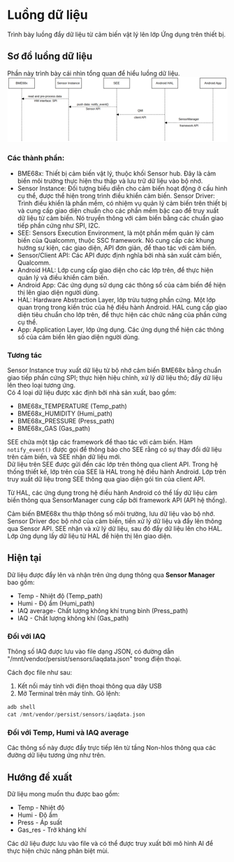 # Luồng dữ liệu
Trình bày luồng đẩy dữ liệu từ cảm biến vật lý lên lớp Ứng dụng trên thiết bị.

## Sơ đồ luồng dữ liệu
Phần này trình bày cái nhìn tổng quan để hiểu luồng dữ liệu.
![DF](/images/Push_Data_Flow.png)

### Các thành phần:
- BME68x: Thiết bị cảm biến vật lý, thuộc khối Sensor hub. Đây là cảm biến môi trường thực hiện thu thập và lưu trữ dữ liệu vào bộ nhớ.
- Sensor Instance: Đối tượng biểu diễn cho cảm biến hoạt động ở cấu hình cụ thể, được thể hiện trong trình điều khiển cảm biến. Sensor Driver: Trình điều khiển là phần mềm, có nhiệm vụ quản lý cảm biến trên thiết bị và cung cấp giao diện chuẩn cho các phần mềm bậc cao để truy xuất dữ liệu từ cảm biến. Nó truyền thông với cảm biến bằng các chuẩn giao tiếp phần cứng như SPI, I2C.
- SEE: Sensors Execution Environment, là một phần mềm quản lý cảm biến của Qualcomm, thuộc SSC framework. Nó cung cấp các khung hướng sự kiện, các giao diện, API đơn giản, để thao tác với cảm biến.
- Sensor/Client API: Các API được định nghĩa bởi nhà sản xuất cảm biến, Qualcomm.
- Android HAL: Lớp cung cấp giao diện cho các lớp trên, để thực hiện quản lý và điều khiển cảm biến.
- Android App: Các ứng dụng sử dụng các thông số của cảm biến để hiện thị lên giao diện người dùng.
- HAL: Hardware Abstraction Layer, lớp trừu tượng phần cứng. Một lớp quan trọng trong kiến trúc của hệ điều hành Android. HAL cung cấp giao diện tiêu chuẩn cho lớp trên, để thực hiện các chức năng của phần cứng cụ thể.
- App: Application Layer, lớp ứng dụng. Các ứng dụng thể hiện các thông số của cảm biến lên giao diện người dùng.
### Tương tác
Sensor Instance truy xuất dữ liệu từ bộ nhớ cảm biến BME68x bằng chuẩn giao tiếp phần cứng SPI; thực hiện hiệu chỉnh, xử lý dữ liệu thô; đẩy dữ liệu lên theo loại tương ứng.  
Có 4 loại dữ liệu được xác định bởi nhà sản xuất, bao gồm:
- BME68x_TEMPERATURE (Temp_path)
- BME68x_HUMIDITY (Humi_path)
- BME68x_PRESSURE (Press_path)
- BME68x_GAS (Gas_path)

SEE chứa một tập các framework để thao tác với cảm biến. Hàm ```notify_event()``` được gọi để thông báo cho SEE rằng có sự thay đổi dữ liệu trên cảm biến, và SEE nhận dữ liệu mới.  
Dữ liệu trên SEE được gửi đến các lớp trên thông qua client API. Trong hệ thống thiết kế, lớp trên của SEE là HAL trong hệ điều hành Android. Lớp trên truy xuất dữ liệu trong SEE thông qua giao diện gói tin của client API.

Từ HAL, các ứng dụng trong hệ điều hành Android có thể lấy dữ liệu cảm biến thông qua SensorManager cung cấp bởi framework API (API hệ thống). 


Cảm biến BME68x thu thập thông số môi trường, lưu dữ liệu vào bộ nhớ. Sensor Driver đọc bộ nhớ của cảm biến, tiền xử lý dữ liệu và đẩy lên thông qua Sensor API. SEE nhận và xử lý dữ liệu, sau đó đẩy dữ liệu lên cho HAL. Lớp ứng dụng lấy dữ liệu từ HAL để hiện thị lên giao diện.


## Hiện tại
Dữ liệu được đẩy lên và nhận trên ứng dụng thông qua **Sensor Manager** bao gồm:
- Temp - Nhiệt độ (Temp_path)
- Humi - Độ ẩm (Humi_path)
- IAQ average- Chất lượng không khí trung bình (Press_path)
- IAQ - Chất lượng không khí (Gas_path)
### Đối với IAQ
Thông số IAQ được lưu vào file dạng JSON, có đường dẫn "/mnt/vendor/persist/sensors/iaqdata.json" trong điện thoại.

Cách đọc file như sau:
1. Kết nối máy tính với điện thoại thông qua dây USB
2. Mở Terminal trên máy tính. 
Gõ lệnh:
```C
adb shell
cat /mnt/vendor/persist/sensors/iaqdata.json
```
### Đối với Temp, Humi và IAQ average
Các thông số này được đẩy trực tiếp lên từ tầng Non-hlos thông qua các đường dữ liệu tương ứng như trên.
## Hướng đề xuất
Dữ liệu mong muốn thu được bao gồm:
- Temp - Nhiệt độ
- Humi - Độ ẩm
- Press - Áp suất
- Gas_res - Trở kháng khí <br/>

Các dữ liệu được lưu vào file và có thể được truy xuất bởi mô hình AI để thực hiện chức năng phân biệt mùi.
